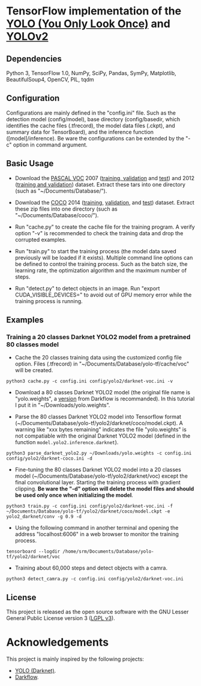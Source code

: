 # TensorFlow implementation of the [YOLO (You Only Look Once)](https://arxiv.org/pdf/1506.02640.pdf) and [YOLOv2](https://arxiv.org/pdf/1612.08242.pdf)

## Dependencies

Python 3, TensorFlow 1.0, NumPy, SciPy, Pandas, SymPy, Matplotlib, BeautifulSoup4, OpenCV, PIL, tqdm

## Configuration

Configurations are mainly defined in the "config.ini" file. Such as the detection model (config/model), base directory (config/basedir, which identifies the cache files (.tfrecord), the model data files (.ckpt), and summary data for TensorBoard), and the inference function ([model]/inference). Be ware the configurations can be extended by the "-c" option in command argument.

## Basic Usage

- Download the [PASCAL VOC](http://host.robots.ox.ac.uk/pascal/VOC/) 2007 ([training, validation](http://host.robots.ox.ac.uk/pascal/VOC/voc2007/VOCtrainval_06-Nov-2007.tar) and [test](http://host.robots.ox.ac.uk/pascal/VOC/voc2007/VOCtest_06-Nov-2007.tar)) and 2012 ([training and validation](http://host.robots.ox.ac.uk/pascal/VOC/voc2012/VOCtrainval_11-May-2012.tar)) dataset. Extract these tars into one directory (such as "~/Documents/Database/").

- Download the [COCO](http://mscoco.org/) 2014 ([training](http://msvocds.blob.core.windows.net/coco2014/train2014.zip), [validation](http://msvocds.blob.core.windows.net/coco2014/val2014.zip), and [test](http://msvocds.blob.core.windows.net/coco2014/test2014.zip)) dataset. Extract these zip files into one directory (such as "~/Documents/Database/coco/").

- Run "cache.py" to create the cache file for the training program. A verify option "-v" is recommended to check the training data and drop the corrupted examples.

- Run "train.py" to start the training process (the model data saved previously will be loaded if it exists). Multiple command line options can be defined to control the training process. Such as the batch size, the learning rate, the optimization algorithm and the maximum number of steps.

- Run "detect.py" to detect objects in an image. Run "export CUDA_VISIBLE_DEVICES=" to avoid out of GPU memory error while the training process is running.

## Examples

### Training a 20 classes Darknet YOLO2 model from a pretrained 80 classes model

- Cache the 20 classes training data using the customized config file option. Files (.tfrecord) in "~/Documents/Database/yolo-tf/cache/voc" will be created.

```
python3 cache.py -c config.ini config/yolo2/darknet-voc.ini -v
```

- Download a 80 classes Darknet YOLO2 model (the original file name is "yolo.weights", a [version](https://drive.google.com/drive/folders/0B1tW_VtY7onidEwyQ2FtQVplWEU) from Darkflow is recommanded). In this tutorial I put it in "~/Downloads/yolo.weights".

- Parse the 80 classes Darknet YOLO2 model into Tensorflow format (~/Documents/Database/yolo-tf/yolo2/darknet/coco/model.ckpt). A warning like "xxx bytes remaining" indicates the file "yolo.weights" is not compatiable with the original Darknet YOLO2 model (defined in the function `model.yolo2.inference.darknet`).

```
python3 parse_darknet_yolo2.py ~/Downloads/yolo.weights -c config.ini config/yolo2/darknet-coco.ini -d
```

- Fine-tuning the 80 classes Darknet YOLO2 model into a 20 classes model (~/Documents/Database/yolo-tf/yolo2/darknet/voc) except the final convolutional layer. Starting the training process with gradient clipping. **Be ware the "-d" option will delete the model files and should be used only once when initializing the model**.

```
python3 train.py -c config.ini config/yolo2/darknet-voc.ini -f ~/Documents/Database/yolo-tf/yolo2/darknet/coco/model.ckpt -e yolo2_darknet/conv -g 0.9 -d
```

- Using the following command in another terminal and opening the address "localhost:6006" in a web browser to monitor the training process.

```
tensorboard --logdir /home/srm/Documents/Database/yolo-tf/yolo2/darknet/voc
```

- Training about 60,000 steps and detect objects with a camra.

```
python3 detect_camra.py -c config.ini config/yolo2/darknet-voc.ini
```

## License

This project is released as the open source software with the GNU Lesser General Public License version 3 ([LGPL v3](http://www.gnu.org/licenses/lgpl-3.0.html)).

# Acknowledgements

This project is mainly inspired by the following projects:

* [YOLO (Darknet)](https://pjreddie.com/darknet/yolo/).
* [Darkflow](https://github.com/thtrieu/darkflow).
